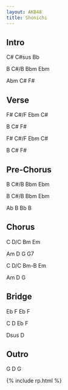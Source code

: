 ```yaml
---
layout: AKB48
title: Shonichi
---
```

## Intro 
C# C#sus Bb 

B C#/B Bbm Ebm 

Abm C# F# 

## Verse 
F# C#/F Ebm C# 

B C# F# 

F# C#/F Ebm C# 

B C# F# 

## Pre-Chorus 
B C#/B Bbm Ebm 

B C#/B Bbm Ebm 

Ab B Bb B 

## Chorus 
C D/C Bm Em 

Am D G G7 

C D/C Bm-B Em 

Am D G 

## Bridge 
Eb F Eb F 

C D Eb F 

Dsus D 

## Outro 
G D G 

{% include rp.html %}
